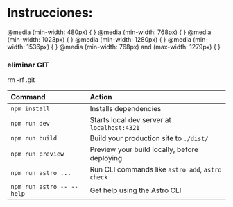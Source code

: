 # Instrucciones:

@media (min-width: 480px) {  }
@media (min-width: 768px) {  }
@media (min-width: 1023px) {  }
@media (min-width: 1280px) {  }
@media (min-width: 1536px) {  }
@media (min-width: 768px) and (max-width: 1279px) { }

### eliminar GIT
rm -rf .git

| Command                   | Action                                           |
| :------------------------ | :----------------------------------------------- |
| `npm install`             | Installs dependencies                            |
| `npm run dev`             | Starts local dev server at `localhost:4321`      |
| `npm run build`           | Build your production site to `./dist/`          |
| `npm run preview`         | Preview your build locally, before deploying     |
| `npm run astro ...`       | Run CLI commands like `astro add`, `astro check` |
| `npm run astro -- --help` | Get help using the Astro CLI                     |

